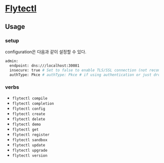 # [Flytectl](https://github.com/flyteorg/flytectl)

## Usage
### setup
configuration은 다음과 같이 설정할 수 있다.
```bash
admin:
  endpoint: dns:///localhost:30081
  insecure: true # Set to false to enable TLS/SSL connection (not recommended except on local sandbox deployment).
  authType: Pkce # authType: Pkce # if using authentication or just drop this.
```
### verbs
- `flytectl compile` 
- `flytectl completion`
- `flytectl config`
- `flytectl create`
- `flytectl delete`
- `flytectl demo`
- `flytectl get`
- `flytectl register`
- `flytectl sandbox`
- `flytectl update`
- `flytectl upgrade`
- `flytectl version`